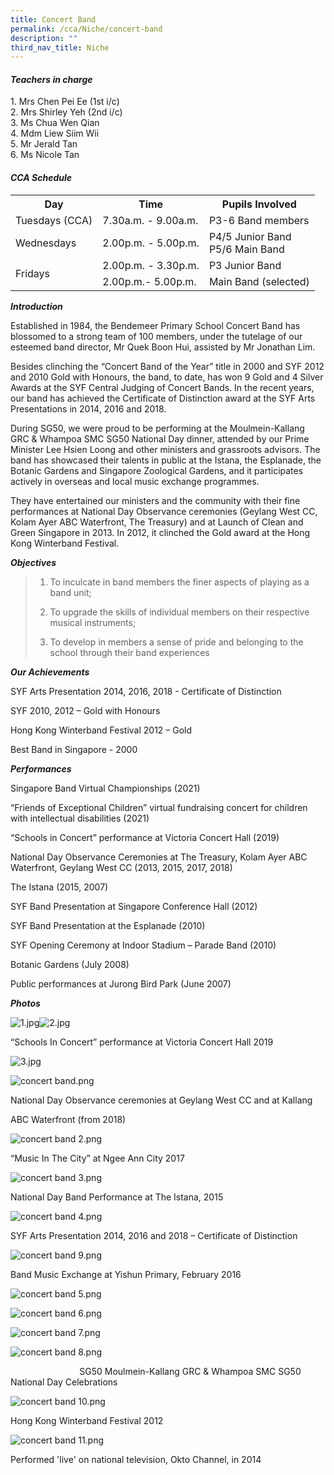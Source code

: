 ```yaml
---
title: Concert Band
permalink: /cca/Niche/concert-band
description: ""
third_nav_title: Niche
---
```

#### _Teachers in charge_

1\. Mrs Chen Pei Ee (1st i/c) <br>
2\. Mrs Shirley Yeh (2nd i/c) <br>
3\. Ms Chua Wen Qian <br>
4\. Mdm Liew Siim Wii <br>
5\. Mr Jerald Tan <br>
6\. Ms Nicole Tan

#### _CCA Schedule_  

<table>
	<tr>
		<th> Day </th>
		<th> Time </th>
		<th> Pupils Involved </th>
	</tr>
	<tr>
		<td> Tuesdays (CCA) </td>
		<td> 7.30a.m. - 9.00a.m. </td>
		<td> P3-6 Band members </td>
	</tr>
	<tr>
		<td> Wednesdays </td>
		<td> 2.00p.m. - 5.00p.m. </td>
		<td> P4/5 Junior Band <br> P5/6 Main Band </td>
	</tr>
	<tr>
		<td rowspan="2"> Fridays </td>
		<td> 2.00p.m. - 3.30p.m. </td>
		<td> P3 Junior Band </td>
	</tr>
	<tr>
		<td> 2.00p.m.- 5.00p.m. </td>
		<td> Main Band (selected) </td>
	</tr>
</table>

_**Introduction**_  

  

Established in 1984, the Bendemeer Primary School Concert Band has blossomed to a strong team of 100 members, under the tutelage of our esteemed band director, Mr Quek Boon Hui, assisted by Mr Jonathan Lim.

Besides clinching the “Concert Band of the Year” title in 2000 and SYF 2012 and 2010 Gold with Honours, the band, to date, has won 9 Gold and 4 Silver Awards at the SYF Central Judging of Concert Bands. In the recent years, our band has achieved the Certificate of Distinction award at the SYF Arts Presentations in 2014, 2016 and 2018.

During SG50, we were proud to be performing at the Moulmein-Kallang GRC & Whampoa SMC SG50 National Day dinner, attended by our Prime Minister Lee Hsien Loong and other ministers and grassroots advisors. The band has showcased their talents in public at the Istana, the Esplanade, the Botanic Gardens and Singapore Zoological Gardens, and it participates actively in overseas and local music exchange programmes.

They have entertained our ministers and the community with their fine performances at National Day Observance ceremonies (Geylang West CC, Kolam Ayer ABC Waterfront, The Treasury) and at Launch of Clean and Green Singapore in 2013. In 2012, it clinched the Gold award at the Hong Kong Winterband Festival.

  

**_Objectives_**

>   
> 
> 1) To inculcate in band members the finer aspects of playing as a band unit;
> 
> 2) To upgrade the skills of individual members on their respective musical instruments;
> 
> 3) To develop in members a sense of pride and belonging to the school through their band experiences

  

  

**_Our Achievements_**

  

SYF Arts Presentation 2014, 2016, 2018 - Certificate of Distinction

SYF 2010, 2012 – Gold with Honours

Hong Kong Winterband Festival 2012 – Gold

Best Band in Singapore - 2000

  

**_Performances_**

Singapore Band Virtual Championships (2021)  

“Friends of Exceptional Children” virtual fundraising concert for children with intellectual disabilities (2021)

“Schools in Concert” performance at Victoria Concert Hall (2019)

National Day Observance Ceremonies at The Treasury, Kolam Ayer ABC Waterfront, Geylang West CC (2013, 2015, 2017, 2018)

The Istana (2015, 2007)

SYF Band Presentation at Singapore Conference Hall (2012)

SYF Band Presentation at the Esplanade (2010)

SYF Opening Ceremony at Indoor Stadium – Parade Band (2010)

Botanic Gardens (July 2008)

Public performances at Jurong Bird Park (June 2007)

  

**_Photos_**  

![1.jpg](https://bendemeerpri-moe-edu-sg-admin.cwp.sg/qql/slot/u939/Website%20Updates%202020/Band/1.jpg)![2.jpg](https://bendemeerpri-moe-edu-sg-admin.cwp.sg/qql/slot/u939/Website%20Updates%202020/Band/2.jpg)

“Schools In Concert” performance at Victoria Concert Hall 2019

![3.jpg](https://bendemeerpri-moe-edu-sg-admin.cwp.sg/qql/slot/u939/Website%20Updates%202020/Band/3.jpg)

![concert band.png](https://bendemeerpri-moe-edu-sg-admin.cwp.sg/qql/slot/u740/2019/Co-curriculumn/CCA/Niche%20CCAs/concert%20band/concert%20band.png)

National Day Observance ceremonies at Geylang West CC and at Kallang

ABC Waterfront (from 2018)

  

![concert band 2.png](https://bendemeerpri-moe-edu-sg-admin.cwp.sg/qql/slot/u740/2019/Co-curriculumn/CCA/Niche%20CCAs/concert%20band/concert%20band%202.png)

“Music In The City” at Ngee Ann City 2017  

  

![concert band 3.png](https://bendemeerpri-moe-edu-sg-admin.cwp.sg/qql/slot/u740/2019/Co-curriculumn/CCA/Niche%20CCAs/concert%20band/concert%20band%203.png)

National Day Band Performance at The Istana, 2015  

  

![concert band 4.png](https://bendemeerpri-moe-edu-sg-admin.cwp.sg/qql/slot/u740/2019/Co-curriculumn/CCA/Niche%20CCAs/concert%20band/concert%20band%204.png)

SYF Arts Presentation 2014, 2016 and 2018 – Certificate of Distinction  

  

![concert band 9.png](https://bendemeerpri-moe-edu-sg-admin.cwp.sg/qql/slot/u740/2019/Co-curriculumn/CCA/Niche%20CCAs/concert%20band/concert%20band%209.png)

Band Music Exchange at Yishun Primary, February 2016

  

![concert band 5.png](https://bendemeerpri-moe-edu-sg-admin.cwp.sg/qql/slot/u740/2019/Co-curriculumn/CCA/Niche%20CCAs/concert%20band/concert%20band%205.png)

  

  

![concert band 6.png](https://bendemeerpri-moe-edu-sg-admin.cwp.sg/qql/slot/u740/2019/Co-curriculumn/CCA/Niche%20CCAs/concert%20band/concert%20band%206.png)

  

![concert band 7.png](https://bendemeerpri-moe-edu-sg-admin.cwp.sg/qql/slot/u740/2019/Co-curriculumn/CCA/Niche%20CCAs/concert%20band/concert%20band%207.png)

  
![concert band 8.png](https://bendemeerpri-moe-edu-sg-admin.cwp.sg/qql/slot/u740/2019/Co-curriculumn/CCA/Niche%20CCAs/concert%20band/concert%20band%208.png)

                            SG50 Moulmein-Kallang GRC & Whampoa SMC SG50 National Day Celebrations  

  

  

![concert band 10.png](https://bendemeerpri-moe-edu-sg-admin.cwp.sg/qql/slot/u740/2019/Co-curriculumn/CCA/Niche%20CCAs/concert%20band/concert%20band%2010.png)

Hong Kong Winterband Festival 2012   

  

![concert band 11.png](https://bendemeerpri-moe-edu-sg-admin.cwp.sg/qql/slot/u740/2019/Co-curriculumn/CCA/Niche%20CCAs/concert%20band/concert%20band%2011.png)

Performed 'live' on national television, Okto Channel, in 2014